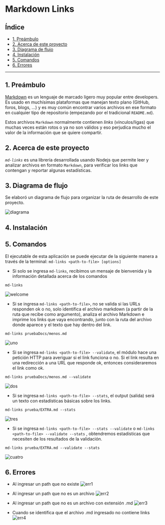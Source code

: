 # Markdown Links

## Índice

* [1. Preámbulo](#1-preámbulo)
* [2. Acerca de este proyecto](#2-acerca-de-este-proyecto)
* [3. Diagrama de flujo](#3-diagrama-de-flujo)
* [4. Instalación](#4-instalación)
* [5. Comandos](#5-comandos)
* [6. Errores](#5-errores)


***

## 1. Preámbulo

[Markdown](https://es.wikipedia.org/wiki/Markdown) es un lenguaje de marcado
ligero muy popular entre developers. Es usado en muchísimas plataformas que
manejan texto plano (GitHub, foros, blogs, ...) y es muy común
encontrar varios archivos en ese formato en cualquier tipo de repositorio
(empezando por el tradicional `README.md`).

Estos archivos `Markdown` normalmente contienen _links_ (vínculos/ligas) que
muchas veces están rotos o ya no son válidos y eso perjudica mucho el valor de
la información que se quiere compartir.

## 2. Acerca de este proyecto

_`md-links`_ es una librería desarrollada usando Nodejs que permite leer y analizar archivos en formato `Markdown`, para verificar los links que contengan y reportar algunas estadísticas.

## 3. Diagrama de flujo
Se elaboró un diagrama de flujo para organizar la ruta de desarrollo de este proyecto.

![diagrama](https://i.postimg.cc/wBwYJvjz/Diagramma-senza-titolo-drawio-1.png)

## 4. Instalación


## 5. Comandos
El ejecutable de esta aplicación se puede ejecutar de la siguiente manera a través de la terminal: 
`md-links <path-to-file> [options]`

* Si solo se ingresa `md-links`, recibimos un mensaje de bienvenida y la información detallada acerca de los comandos
```
md-links
```
![welcome](https://i.postimg.cc/1t1YYV5w/bienvenida.png)

* Si se ingresa `md-links <path-to-file>`, no se valida si las URLs responden ok o no, solo identifica el archivo markdown (a partir de la ruta que recibe como argumento), analiza el archivo Markdown e imprime los links que vaya encontrando, junto con la ruta del archivo donde aparece y el texto que hay dentro del link.

```
md-links pruebaDocs/menos.md 
```
![uno](https://i.postimg.cc/43s9LJRn/validacion-links.png)

* Si se ingresa `md-links <path-to-file> --validate`, el módulo hace una petición HTTP para averiguar si el link funciona o no. Si el link resulta en una redirección a una URL que responde ok, entonces consideraremos el link como ok.
```
md-links pruebaDocs/menos.md --validate
```
![dos](https://i.postimg.cc/NGSdjPHb/stats-links.png)
* Si se ingresa `md-links <path-to-file> --stats`, el output (salida) será un texto con estadísticas básicas sobre los links.
```
md-links prueba/EXTRA.md --stats
```
![tres](https://i.postimg.cc/NFdY1vvy/validacion-y-status-links.png)
* Si se ingresa `md-links <path-to-file> --stats --validate` o `md-links <path-to-file> --validate --stats` , obtendremos estadísticas que necesiten de los resultados de la validación.
```
md-links prueba/EXTRA.md --validate --stats
```
![cuatro](https://i.postimg.cc/8P5VdSxg/Captura-de-pantalla-2023-02-01-a-las-19-37-33.png)

## 6. Errores 

* Al ingresar un path que no existe
![err1](https://i.postimg.cc/8P0gtYVJ/Captura-de-pantalla-2023-02-01-a-las-19-42-25.png)

* Al ingresar un path que no es un archivo
![err2](https://i.postimg.cc/90XHn5MT/Captura-de-pantalla-2023-02-02-a-las-01-08-45.png)

* Al ingresar un path que no es un archivo con extensión .md
![err3](https://i.postimg.cc/Xq26MHGP/Captura-de-pantalla-2023-02-01-a-las-19-42-35.png)

* Cuando se identifica que el archivo .md ingresado no contiene links
![err4](https://i.postimg.cc/HxT8Lnny/Captura-de-pantalla-2023-02-02-a-las-01-11-06.png)



